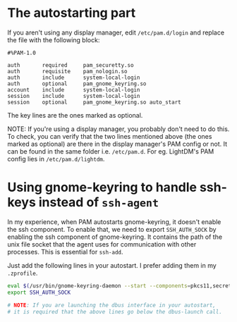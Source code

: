 # The autostarting part

If you aren't using any display manager, edit `/etc/pam.d/login` and replace the file with the following block:

```
#%PAM-1.0

auth       required     pam_securetty.so
auth       requisite    pam_nologin.so
auth       include      system-local-login
auth       optional     pam_gnome_keyring.so
account    include      system-local-login
session    include      system-local-login
session    optional     pam_gnome_keyring.so auto_start
```

The key lines are the ones marked as optional.

NOTE: If you're using a display manager, you probably don't need to do this. To check, you can verify that the two lines mentioned above (the ones marked as optional) are there in the display manager's PAM config or not. It can be found in the same folder i.e. `/etc/pam.d`. For eg. LightDM's PAM config lies in `/etc/pam.d/lightdm`.

# Using gnome-keyring to handle ssh-keys instead of `ssh-agent`

In my experience, when PAM autostarts gnome-keyring, it doesn't enable the ssh component. To enable that, we need to export `SSH_AUTH_SOCK` by enabling the ssh component of gnome-keyring. It contains the path of the unix file socket that the agent uses for communication with other processes. This is essential for `ssh-add`.

Just add the following lines in your autostart. I prefer adding them in my `.zprofile`.
```sh
eval $(/usr/bin/gnome-keyring-daemon --start --components=pkcs11,secrets,ssh)
export SSH_AUTH_SOCK

# NOTE: If you are launching the dbus interface in your autostart, 
# it is required that the above lines go below the dbus-launch call.
```
